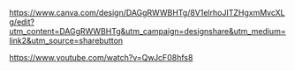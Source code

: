 https://www.canva.com/design/DAGgRWWBHTg/8V1elrhoJITZHgxmMvcXLg/edit?utm_content=DAGgRWWBHTg&utm_campaign=designshare&utm_medium=link2&utm_source=sharebutton



https://www.youtube.com/watch?v=QwJcF08hfs8